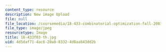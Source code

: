 ```yaml
---
content_type: resource
description: New image Upload
file: null
file_location: /coursemedia/18-433-combinatorial-optimization-fall-2003/4d5daf714ac628a883324d8aa843dd2b_18-433f03-th.jpg
file_type: image/jpeg
resourcetype: Image
title: 18-433f03-th.jpg
uid: 4d5daf71-4ac6-28a8-8332-4d8aa843dd2b
---
```

